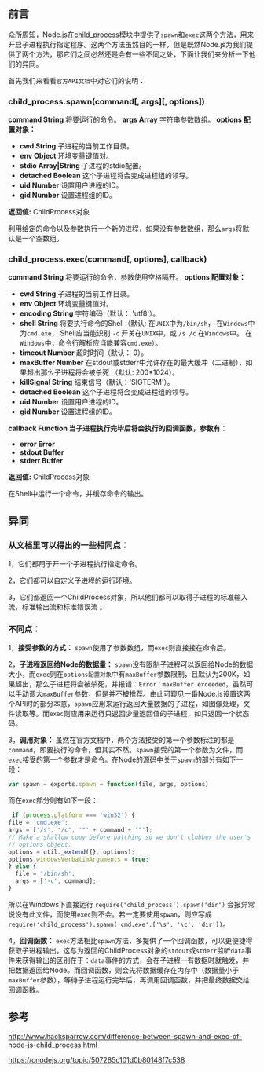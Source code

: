 ## 前言
众所周知，Node.js在[child_process][1]模块中提供了`spawn`和`exec`这两个方法，用来开启子进程执行指定程序。这两个方法虽然目的一样，但是既然Node.js为我们提供了两个方法，那它们之间必然还是会有一些不同之处，下面让我们来分析一下他们的异同。

首先我们来看看`官方API文档`中对它们的说明：

### child_process.spawn(command[, args][, options])

**command String** 将要运行的命令。
**args Array** 字符串参数数组。
__options 配置对象：__

 - **cwd String** 子进程的当前工作目录。
 - **env Object** 环境变量键值对。
 - **stdio Array|String** 子进程的stdio配置。
 - **detached Boolean** 这个子进程将会变成进程组的领导。
 - **uid Number** 设置用户进程的ID。
 - **gid Number** 设置进程组的ID。

**返回值:** ChildProcess对象

利用给定的命令以及参数执行一个新的进程，如果没有参数数组，那么`args`将默认是一个空数组。

### child_process.exec(command[, options], callback)

**command String** 将要运行的命令，参数使用空格隔开。
__options 配置对象：__

 - **cwd String** 子进程的当前工作目录。
 - **env Object** 环境变量键值对。
 - **encoding String** 字符编码（默认： 'utf8'）。
 - **shell String** 将要执行命令的Shell（默认: 在`UNIX`中为`/bin/sh`， 在`Windows`中为`cmd.exe`， Shell应当能识别 `-c` 开关在`UNIX`中，或 `/s /c` 在`Windows`中。 在`Windows`中，命令行解析应当能兼容`cmd.exe`）。
 - **timeout Number** 超时时间（默认： 0）。
 - **maxBuffer Number** 在stdout或stderr中允许存在的最大缓冲（二进制），如果超出那么子进程将会被杀死 （默认: 200*1024）。
 - **killSignal String** 结束信号（默认：'SIGTERM'）。
 - **detached Boolean** 这个子进程将会变成进程组的领导。
 - **uid Number** 设置用户进程的ID。
 - **gid Number** 设置进程组的ID。

__callback Function 当子进程执行完毕后将会执行的回调函数，参数有：__

 - **error Error**
 - **stdout Buffer**
 - **stderr Buffer**

**返回值:** ChildProcess对象

在Shell中运行一个命令，并缓存命令的输出。

## 异同
### 从文档里可以得出的一些相同点：
1，它们都用于开一个子进程执行指定命令。

2，它们都可以自定义子进程的运行环境。

3，它们都返回一个ChildProcess对象，所以他们都可以取得子进程的标准输入流，标准输出流和标准错误流 。

### 不同点：
1，**接受参数的方式：** `spawn`使用了参数数组，而`exec`则直接接在命令后。

2，**子进程返回给Node的数据量：** `spawn`没有限制子进程可以返回给Node的数据大小，而`exec`则在`options配置对象`中有`maxBuffer`参数限制，且默认为200K，如果超出，那么子进程将会被杀死，并报错：`Error：maxBuffer exceeded`，虽然可以手动调大`maxBuffer`参数，但是并不被推荐。由此可窥见一番Node.js设置这两个API时的部分本意，`spawn`应用来运行返回大量数据的子进程，如图像处理，文件读取等。而`exec`则应用来运行只返回少量返回值的子进程，如只返回一个状态码。

3，**调用对象：** 虽然在官方文档中，两个方法接受的第一个参数标注的都是`command`，即要执行的命令，但其实不然。`spawn`接受的第一个参数为文件，而`exec`接受的第一个参数才是命令。在Node的源码中关于`spawn`的部分有如下一段：
```js
var spawn = exports.spawn = function(file, args, options)
```
而在`exec`部分则有如下一段：
```js
 if (process.platform === 'win32') {
file = 'cmd.exe';
args = ['/s', '/c', '"' + command + '"'];
// Make a shallow copy before patching so we don't clobber the user's
// options object.
options = util._extend({}, options);
options.windowsVerbatimArguments = true;
} else {
  file = '/bin/sh';
  args = ['-c', command];
}
```
所以在Windows下直接运行 `require('child_process').spawn('dir')` 会报异常说没有此文件，而使用`exec`则不会。若一定要使用`spwan`，则应写成`require('child_process').spawn('cmd.exe',['\s', '\c', 'dir'])`。


4，**回调函数：** `exec`方法相比`spawn`方法，多提供了一个回调函数，可以更便捷得获取子进程输出。这与为返回的ChildProcess对象的`stdout`或`stderr`监听`data`事件来获得输出的区别在于：`data`事件的方式，会在子进程一有数据时就触发，并把数据返回给Node。而回调函数，则会先将数据缓存在内存中（数据量小于`maxBuffer`参数），等待子进程运行完毕后，再调用回调函数，并把最终数据交给回调函数。

## 参考
http://www.hacksparrow.com/difference-between-spawn-and-exec-of-node-js-child_process.html

https://cnodejs.org/topic/507285c101d0b80148f7c538


  [1]: https://iojs.org/api/child_process.html